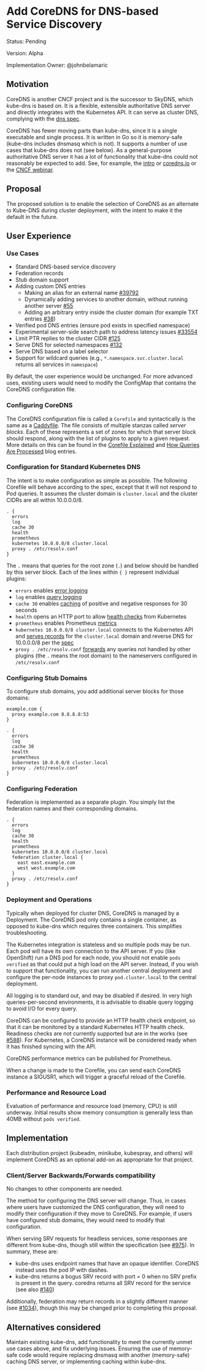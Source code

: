 # Add CoreDNS for DNS-based Service Discovery

Status: Pending

Version: Alpha

Implementation Owner: @johnbelamaric

## Motivation

CoreDNS is another CNCF project and is the successor to SkyDNS, which kube-dns is based on. It is a flexible, extensible
authoritative DNS server and directly integrates with the Kubernetes API. It can serve as cluster DNS,
complying with the [dns spec](https://github.com/kubernetes/dns/blob/master/docs/specification.md). 

CoreDNS has fewer moving parts than kube-dns, since it is a single executable and single process. It is written in Go so
it is memory-safe (kube-dns includes dnsmasq which is not). It supports a number of use cases that kube-dns does not
(see below). As a general-purpose authoritative DNS server it has a lot of functionality that kube-dns could not reasonably
be expected to add. See, for example, the [intro](https://docs.google.com/presentation/d/1v6Coq1JRlqZ8rQ6bv0Tg0usSictmnN9U80g8WKxiOjQ/edit#slide=id.g249092e088_0_181) or [coredns.io](https://coredns.io) or the [CNCF webinar](https://youtu.be/dz9S7R8r5gw).

## Proposal

The proposed solution is to enable the selection of CoreDNS as an alternate to Kube-DNS during cluster deployment, with the
intent to make it the default in the future.

## User Experience

### Use Cases

 * Standard DNS-based service discovery
 * Federation records
 * Stub domain support
 * Adding custom DNS entries
   * Making an alias for an external name [#39792](https://github.com/kubernetes/kubernetes/issues/39792)
   * Dynamically adding services to another domain, without running another server [#55](https://github.com/kubernetes/dns/issues/55)
   * Adding an arbitrary entry inside the cluster domain (for example TXT entries [#38](https://github.com/kubernetes/dns/issues/38))
 * Verified pod DNS entries (ensure pod exists in specified namespace)
 * Experimental server-side search path to address latency issues [#33554](https://github.com/kubernetes/kubernetes/issues/33554)
 * Limit PTR replies to the cluster CIDR [#125](https://github.com/kubernetes/dns/issues/125)
 * Serve DNS for selected namespaces [#132](https://github.com/kubernetes/dns/issues/132)
 * Serve DNS based on a label selector
 * Support for wildcard queries (e.g., `*.namespace.svc.cluster.local` returns all services in `namespace`)

By default, the user experience would be unchanged. For more advanced uses, existing users would need to modify the
ConfigMap that contains the CoreDNS configuration file.

### Configuring CoreDNS

The CoreDNS configuration file is called a `Corefile` and syntactically is the same as a
[Caddyfile](https://caddyserver.com/docs/caddyfile). The file consists of multiple stanzas called _server blocks_.
Each of these represents a set of zones for which that server block should respond, along with the list
of plugins to apply to a given request. More details on this can be found in the 
[Corefile Explained](https://coredns.io/2017/07/23/corefile-explained/) and
[How Queries Are Processed](https://coredns.io/2017/06/08/how-queries-are-processed-in-coredns/) blog
entries.

### Configuration for Standard Kubernetes DNS

The intent is to make configuration as simple as possible. The following Corefile will behave according
to the spec, except that it will not respond to Pod queries. It assumes the cluster domain is `cluster.local`
and the cluster CIDRs are all within 10.0.0.0/8.

```
. {
  errors
  log
  cache 30
  health
  prometheus
  kubernetes 10.0.0.0/8 cluster.local
  proxy . /etc/resolv.conf
}

```

The `.` means that queries for the root zone (`.`) and below should be handled by this server block. Each
of the lines within `{ }` represent individual plugins:

  * `errors` enables [error logging](https://coredns.io/plugins/errors)
  * `log` enables [query logging](https://coredns.io/plugins/log/)
  * `cache 30` enables [caching](https://coredns.io/plugins/cache/) of positive and negative responses for 30 seconds
  * `health` opens an HTTP port to allow [health checks](https://coredns.io/plugins/health) from Kubernetes
  * `prometheus` enables Prometheus [metrics](https://coredns.io/plugins/metrics)
  * `kubernetes 10.0.0.0/8 cluster.local` connects to the Kubernetes API and [serves records](https://coredns.io/plugins/kubernetes/) for the `cluster.local` domain and reverse DNS for 10.0.0.0/8 per the [spec](https://github.com/kubernetes/dns/blob/master/docs/specification.md)
  * `proxy . /etc/resolv.conf` [forwards](https://coredns.io/plugins/proxy) any queries not handled by other plugins (the `.` means the root domain) to the nameservers configured in `/etc/resolv.conf`

### Configuring Stub Domains

To configure stub domains, you add additional server blocks for those domains:

```
example.com {
  proxy example.com 8.8.8.8:53
}

. {
  errors
  log
  cache 30
  health
  prometheus
  kubernetes 10.0.0.0/8 cluster.local
  proxy . /etc/resolv.conf
}
```

### Configuring Federation

Federation is implemented as a separate plugin. You simply list the federation names and
their corresponding domains.

```
. {
  errors
  log
  cache 30
  health
  prometheus
  kubernetes 10.0.0.0/8 cluster.local
  federation cluster.local {
    east east.example.com
    west west.example.com
  }
  proxy . /etc/resolv.conf
}
```

### Deployment and Operations

Typically when deployed for cluster DNS, CoreDNS is managed by a Deployment. The
CoreDNS pod only contains a single container, as opposed to kube-dns which requires three
containers. This simplifies troubleshooting.

The Kubernetes integration is stateless and so multiple pods may be run. Each pod will have its
own connection to the API server. If you (like OpenShift) run a DNS pod for each node, you should not enable
`pods verified` as that could put a high load on the API server. Instead, if you wish to support
that functionality, you can run another central deployment and configure the per-node
instances to proxy `pod.cluster.local` to the central deployment.

All logging is to standard out, and may be disabled if
desired. In very high queries-per-second environments, it is advisable to disable query logging to
avoid I/O for every query.

CoreDNS can be configured to provide an HTTP health check endpoint, so that it can be monitored
by a standard Kubernetes HTTP health check. Readiness checks are not currently supported but
are in the works (see [#588](https://github.com/coredns/coredns/issues/588)). For Kubernetes, a
CoreDNS instance will be considered ready when it has finished syncing with the API.

CoreDNS performance metrics can be published for Prometheus.

When a change is made to the Corefile, you can send each CoreDNS instance a SIGUSR1, which will
trigger a graceful reload of the Corefile.

### Performance and Resource Load

Evaluation of performance and resource load (memory, CPU) is still underway. Initial results show memory consumption is generally less than 40MB without `pods verified`.

## Implementation

Each distribution project (kubeadm, minikube, kubespray, and others) will implement CoreDNS as an optional
add-on as appropriate for that project.

### Client/Server Backwards/Forwards compatibility

No changes to other components are needed.

The method for configuring the DNS server will change. Thus, in cases where users have customized
the DNS configuration, they will need to modify their configuration if they move to CoreDNS.
For example, if users have configured stub domains, they would need to modify that configuration.

When serving SRV requests for headless services, some responses are different from kube-dns, though still within
the specification (see [#975](https://github.com/coredns/coredns/issues/975)). In summary, these are:

 * kube-dns uses endpoint names that have an opaque identifier. CoreDNS instead uses the pod IP with dashes.
 * kube-dns returns a bogus SRV record with port = 0 when no SRV prefix is present in the query.
   coredns returns all SRV record for the service (see also [#140](https://github.com/kubernetes/dns/issues/140))

Additionally, federation may return records in a slightly different manner (see [#1034](https://github.com/coredns/coredns/issues/1034)),
though this may be changed prior to completing this proposal.

## Alternatives considered

Maintain existing kube-dns, add functionality to meet the currently unmet use cases above, and fix underlying issues.
Ensuring the use of memory-safe code would require replacing dnsmasq with another (memory-safe) caching DNS server,
or implementing caching within kube-dns.
